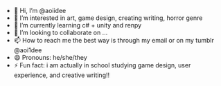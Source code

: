 - 👋 Hi, I’m @aoiidee
- 👀 I’m interested in art, game design, creating writing, horror genre
- 🌱 I’m currently learning c# + unity and renpy
- 💞️ I’m looking to collaborate on ...
- 📫 How to reach me the best way is through my email or on my tumblr @aoi1dee
- 😄 Pronouns: he/she/they
- ⚡ Fun fact: i am actually in school studying game design, user experience, and creative writing!!

<!---
aoiidee/aoiidee is a ✨ special ✨ repository because its `README.md` (this file) appears on your GitHub profile.
You can click the Preview link to take a look at your changes.
--->
